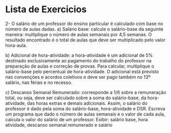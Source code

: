 # Lista de Exercicios



2- O salário de um professor do ensino particular é calculado com base no número de aulas dadas.
  a) Salário base: calcule o salário-base da seguinte maneira: multiplique o número de aulas 
     semanais por 4,5 semanas. O resultado encontrado é o total de aulas que deve ser 
     multiplicado pelo valor hora-aula.

  b) Adicional de hora-atividade: a hora-atividade é um adicional de 5% destinado 
     exclusivamente ao pagamento do trabalho do professor na preparação de aulas e correção 
     de provas. Para calcular, multiplique o salário-base pelo percentual de hora-atividade. O 
     adicional está previsto nas convenções e acordos coletivos e deve ser pago também no 13º 
     salário, nas férias e no recesso.

  c) Descanso Semanal Remunerado: corresponde a 1/6 sobre a remuneração total, ou seja, 
     deve ser calculado sobre a soma do salário-base, da hora-atividade, das horas extras e 
     demais adicionais. 
     Assim, o salário do professor é dado pela soma do salário-base, hora-atividade e DSR. 
     Escreva um programa que dado o número de aulas semanais e o valor de cada aula, calcula o valor 
     do salário de um professor. Exibir: salário base, hora atividade, descanso semanal remunerado e salário 
